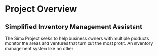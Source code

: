 # Project Overview
## Simplified Inventory Management Assistant

The Sima Project seeks to help business owners with multiple products monitor the areas and ventures that turn out the most profit. An inventory management system like no other



